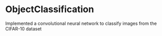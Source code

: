 # ObjectClassification
Implemented a convolutional neural network to classify images from the CIFAR-10 dataset
